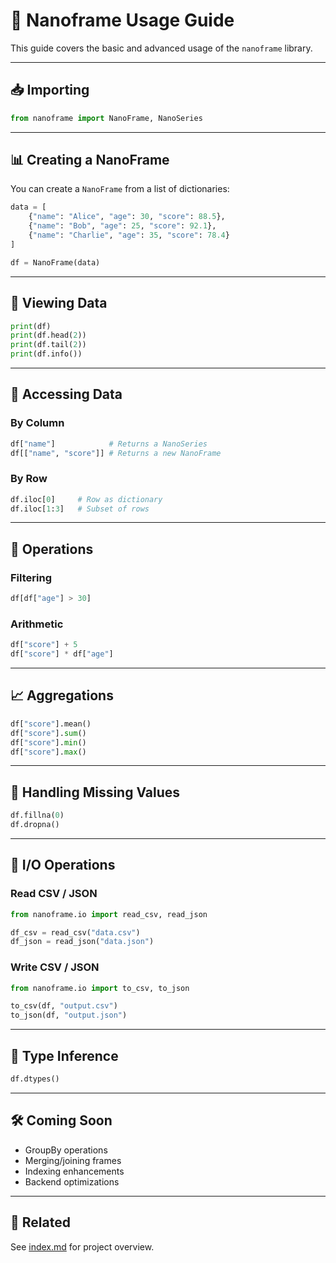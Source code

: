
# 📘 Nanoframe Usage Guide

This guide covers the basic and advanced usage of the `nanoframe` library.

---

## 📥 Importing

```python
from nanoframe import NanoFrame, NanoSeries
```

---

## 📊 Creating a NanoFrame

You can create a `NanoFrame` from a list of dictionaries:

```python
data = [
    {"name": "Alice", "age": 30, "score": 88.5},
    {"name": "Bob", "age": 25, "score": 92.1},
    {"name": "Charlie", "age": 35, "score": 78.4}
]

df = NanoFrame(data)
```

---

## 📄 Viewing Data

```python
print(df)
print(df.head(2))
print(df.tail(2))
print(df.info())
```

---

## 📌 Accessing Data

### By Column

```python
df["name"]            # Returns a NanoSeries
df[["name", "score"]] # Returns a new NanoFrame
```

### By Row

```python
df.iloc[0]     # Row as dictionary
df.iloc[1:3]   # Subset of rows
```

---

## 🔁 Operations

### Filtering

```python
df[df["age"] > 30]
```

### Arithmetic

```python
df["score"] + 5
df["score"] * df["age"]
```

---

## 📈 Aggregations

```python
df["score"].mean()
df["score"].sum()
df["score"].min()
df["score"].max()
```

---

## 🧹 Handling Missing Values

```python
df.fillna(0)
df.dropna()
```

---

## 💾 I/O Operations

### Read CSV / JSON

```python
from nanoframe.io import read_csv, read_json

df_csv = read_csv("data.csv")
df_json = read_json("data.json")
```

### Write CSV / JSON

```python
from nanoframe.io import to_csv, to_json

to_csv(df, "output.csv")
to_json(df, "output.json")
```

---

## 🔬 Type Inference

```python
df.dtypes()
```

---

## 🛠️ Coming Soon

- GroupBy operations
- Merging/joining frames
- Indexing enhancements
- Backend optimizations

---

## 📎 Related

See [index.md](./index.md) for project overview.
